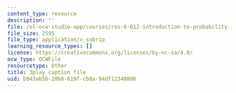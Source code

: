 ```yaml
---
content_type: resource
description: ''
file: /ol-ocw-studio-app/courses/res-6-012-introduction-to-probability-spring-2018/b943ab5b20b8619fcb8a94df12348806_17Z89x_ZWQ4.srt
file_size: 2595
file_type: application/x-subrip
learning_resource_types: []
license: https://creativecommons.org/licenses/by-nc-sa/4.0/
ocw_type: OCWFile
resourcetype: Other
title: 3play caption file
uid: b943ab5b-20b8-619f-cb8a-94df12348806
---
```

